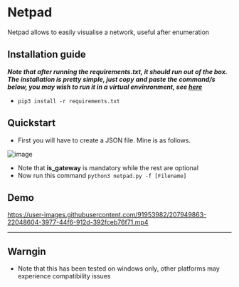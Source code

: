 # Netpad
Netpad allows to easily visualise a network, useful after enumeration

## Installation guide
 ***Note that after running the *requirements.txt*, it should run out of the box. The installation is pretty simple, just copy and paste the command/s below, you may wish to run it in a virtual envinronment, see [here](https://docs.python.org/3/library/venv.html)***
    
-    `pip3 install -r requirements.txt`

## Quickstart
- First you will have to create a JSON file. Mine is as follows.


![image](https://user-images.githubusercontent.com/91953982/207947019-068a3bd5-e35b-43c5-8823-e1c403a1f2a8.png)
- Note that **is_gateway** is mandatory while the rest are optional
- Now run this command `python3 netpad.py -f [Filename]`

## Demo 





https://user-images.githubusercontent.com/91953982/207949863-22048604-3977-44f6-912d-392fceb76f71.mp4




--- 
## Warngin
- Note that this has been tested on windows only, other platforms may experience compatibility issues
